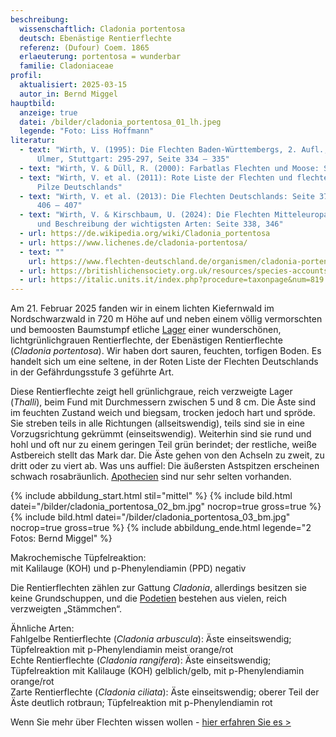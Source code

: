 ```yaml
---
beschreibung:
  wissenschaftlich: Cladonia portentosa
  deutsch: Ebenästige Rentierflechte
  referenz: (Dufour) Coem. 1865
  erlaeuterung: portentosa = wunderbar
  familie: Cladoniaceae
profil:
  aktualisiert: 2025-03-15
  autor_in: Bernd Miggel
hauptbild:
  anzeige: true
  datei: /bilder/cladonia_portentosa_01_lh.jpeg
  legende: "Foto: Liss Hoffmann"
literatur:
  - text: "Wirth, V. (1995): Die Flechten Baden-Württembergs, 2. Aufl., 1006 S.;
      Ulmer, Stuttgart: 295-297, Seite 334 – 335"
  - text: "Wirth, V. & Düll, R. (2000): Farbatlas Flechten und Moose: Seite 47"
  - text: "Wirth, V. et al. (2011): Rote Liste der Flechten und flechtenbewohnende
      Pilze Deutschlands"
  - text: "Wirth, V. et al. (2013): Die Flechten Deutschlands: Seite 372 - 374, 378,
      406 – 407"
  - text: "Wirth, V. & Kirschbaum, U. (2024): Die Flechten Mitteleuropas. Bestimmung
      und Beschreibung der wichtigsten Arten: Seite 338, 346"
  - url: https://de.wikipedia.org/wiki/Cladonia_portentosa
  - url: https://www.lichenes.de/cladonia-portentosa/
  - text: ""
    url: https://www.flechten-deutschland.de/organismen/cladonia-portentosa-dufour-coem
  - url: https://britishlichensociety.org.uk/resources/species-accounts/cladonia-portentosa
  - url: https://italic.units.it/index.php?procedure=taxonpage&num=819
---
```

Am 21. Februar 2025 fanden wir in einem lichten Kiefernwald im Nordschwarzwald in 720 m Höhe auf und neben einem völlig vermorschten und bemoosten Baumstumpf etliche [Lager](Lager "Glossar") einer wunderschönen, lichtgrünlichgrauen Rentierflechte, der Ebenästigen Rentierflechte (*Cladonia portentosa*). Wir haben dort sauren, feuchten, torfigen Boden. Es handelt sich um eine seltene, in der Roten Liste der Flechten Deutschlands in der Gefährdungsstufe 3 geführte Art.

Diese Rentierflechte zeigt hell grünlichgraue, reich verzweigte Lager (*Thalli*), beim Fund mit Durchmessern zwischen 5 und 8 cm. Die Äste sind im feuchten Zustand weich und biegsam, trocken jedoch hart und spröde. Sie streben teils in alle Richtungen (allseitswendig), teils sind sie in eine Vorzugsrichtung gekrümmt (einseitswendig). Weiterhin sind sie rund und hohl und oft nur zu einem geringen Teil grün berindet; der restliche, weiße Astbereich stellt das Mark dar. Die Äste gehen von den Achseln zu zweit, zu dritt oder zu viert ab. Was uns auffiel: Die äußersten Astspitzen erscheinen schwach rosabräunlich. [Apothecien](Apothecien "Glossar") sind nur sehr selten vorhanden.

{% include abbildung_start.html stil="mittel" %}
{% include bild.html datei="/bilder/cladonia_portentosa_02_bm.jpg" nocrop=true gross=true %}
{% include bild.html datei="/bilder/cladonia_portentosa_03_bm.jpg" nocrop=true gross=true %}
{% include abbildung_ende.html legende="2 Fotos: Bernd Miggel" %}

Makrochemische Tüpfelreaktion:\
mit Kalilauge (KOH) und p-Phenylendiamin (PPD) negativ

Die Rentierflechten zählen zur Gattung *Cladonia*, allerdings besitzen sie keine Grundschuppen, und die [Podetien](Podetien "Glossar") bestehen aus vielen, reich verzweigten „Stämmchen“.

Ähnliche Arten:\
Fahlgelbe Rentierflechte (*Cladonia arbuscula*): Äste einseitswendig; Tüpfelreaktion mit p-Phenylendiamin meist orange/rot\
Echte Rentierflechte (*Cladonia rangifera*): Äste einseitswendig; Tüpfelreaktion mit Kalilauge (KOH) gelblich/gelb, mit p-Phenylendiamin orange/rot\
Zarte Rentierflechte (*Cladonia ciliata*): Äste einseitswendig; oberer Teil der Äste deutlich rotbraun; Tüpfelreaktion mit p-Phenylendiamin rot

Wenn Sie mehr über Flechten wissen wollen - [hier erfahren Sie es >](/verwandt/flechten)